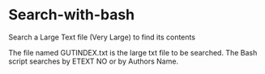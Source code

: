# Search-with-bash
Search a Large Text file (Very Large) to find its contents

The file named GUTINDEX.txt is the large txt file to be searched.
The Bash script searches by ETEXT NO or by Authors Name.
